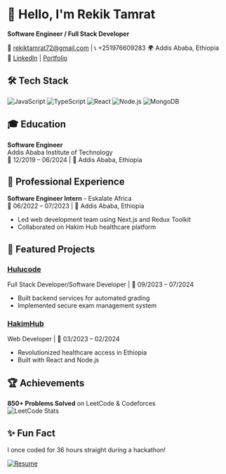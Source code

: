 # 👋 Hello, I'm Rekik Tamrat
**Software Engineer / Full Stack Developer**  

📧 rekiktamrat72@gmail.com | 📞 +251976609283
🌍 Addis Ababa, Ethiopia  
🔗 [LinkedIn](#) | [Portfolio](#)  

## 🛠️ Tech Stack
![JavaScript](https://img.shields.io/badge/-JavaScript-F7DF1E?logo=javascript&logoColor=black)
![TypeScript](https://img.shields.io/badge/-TypeScript-3178C6?logo=typescript&logoColor=white)
![React](https://img.shields.io/badge/-React-61DAFB?logo=react&logoColor=black)
![Node.js](https://img.shields.io/badge/-Node.js-339933?logo=node.js&logoColor=white)
![MongoDB](https://img.shields.io/badge/-MongoDB-47A248?logo=mongodb&logoColor=white)

## 🎓 Education
**Software Engineer**  
Addis Ababa Institute of Technology  
📅 12/2019 – 06/2024 | 📍 Addis Ababa, Ethiopia  

## 💼 Professional Experience
**Software Engineer Intern** - Eskalate Africa  
📅 06/2022 – 07/2023 | 📍 Addis Ababa, Ethiopia  
- Led web development team using Next.js and Redux Toolkit  
- Collaborated on Hakim Hub healthcare platform  

## 📂 Featured Projects
### [Hulucode](https://github.com/yourrepo)
Full Stack Developer/Software Developer  | 📅 09/2023 – 07/2024  
- Built backend services for automated grading  
- Implemented secure exam management system  

### [HakimHub](https://github.com/yourrepo)
Web Developer | 📅 03/2023 – 02/2024  
- Revolutionized healthcare access in Ethiopia  
- Built with React and Node.js  

## 🏆 Achievements
**850+ Problems Solved** on LeetCode & Codeforces  
![LeetCode Stats](https://leetcard.jacoblin.cool/tseganeshyifru?theme=dark)

## ✨ Fun Fact
I once coded for 36 hours straight during a hackathon!

[![Resume](https://img.shields.io/badge/-Download_Resume-blue?style=flat-square)](https://drive.google.com/file/d/1KjSwkb2M5OK4Mp_ZLadOlCr_FnNn4brr/view)
